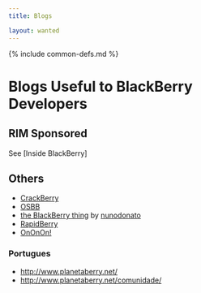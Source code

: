 ```yaml
---
title: Blogs

layout: wanted
---
```

{% include common-defs.md %}

# Blogs Useful to BlackBerry Developers

## RIM Sponsored

See [Inside BlackBerry]

## Others

* [CrackBerry](http://crackberry.com "CrackBerry .com")
* [OSBB](http://opensourcebb.com/ "Open Source BlackBerry")
* [the BlackBerry thing](http://thebbthing.wordpress.com/)
  by [nunodonato](http://twitter.com/nunodonato)
* [RapidBerry](http://rapidberry.net/category/developers-2/)
* [OnOnOn!](http://ononon.weebly.com/)

### Portugues
* http://www.planetaberry.net/
* http://www.planetaberry.net/comunidade/